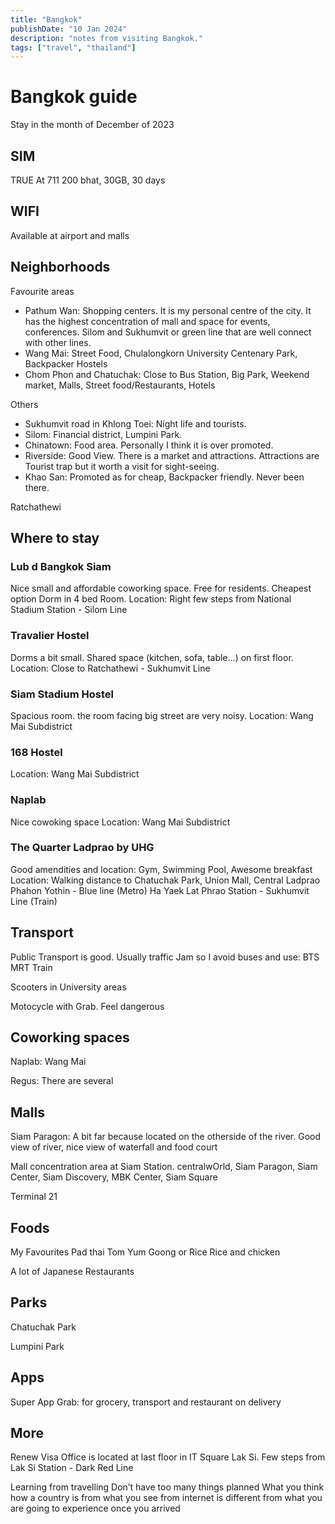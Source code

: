 ```yaml
---
title: "Bangkok"
publishDate: "10 Jan 2024"
description: "notes from visiting Bangkok."
tags: ["travel", "thailand"]
---
```


# Bangkok guide
Stay in the month of December of 2023

## SIM
TRUE At 711 200 bhat, 30GB, 30 days

## WIFI
Available at airport and malls

## Neighborhoods
Favourite areas
- Pathum Wan: Shopping centers.  It is my personal centre of the city. It has the highest concentration of mall and space for events, conferences. Silom and Sukhumvit or green line that are well connect with other lines.
- Wang Mai: Street Food, Chulalongkorn University Centenary Park, Backpacker Hostels
- Chom Phon and Chatuchak: Close to Bus Station, Big Park, Weekend market, Malls, Street food/Restaurants, Hotels

Others
- Sukhumvit road in Khlong Toei: Night life and tourists.
- Silom: Financial district, Lumpini Park.
- Chinatown: Food area. Personally I think it is over promoted. 
- Riverside: Good View. There is a market and attractions. Attractions are Tourist trap but it worth a visit for sight-seeing.
- Khao San: Promoted as for cheap, Backpacker friendly. Never been there.

Ratchathewi

## Where to stay
### Lub d Bangkok Siam
Nice small and affordable coworking space. Free for residents. Cheapest option Dorm in 4 bed Room.
Location: Right few steps from National Stadium Station - Silom Line

### Travalier Hostel
Dorms a bit small. Shared space (kitchen, sofa, table...) on first floor.
Location: Close to Ratchathewi - Sukhumvit Line

### Siam Stadium Hostel
Spacious room. the room facing big street are very noisy.
Location: Wang Mai Subdistrict

### 168 Hostel
Location: Wang Mai Subdistrict

### Naplab
Nice cowoking space
Location: Wang Mai Subdistrict

### The Quarter Ladprao by UHG
Good amendities and location: Gym, Swimming Pool, Awesome breakfast
Location: Walking distance to Chatuchak Park, Union Mall, Central Ladprao
Phahon Yothin - Blue line (Metro)
Ha Yaek Lat Phrao Station - Sukhumvit Line (Train)

## Transport

Public Transport is good. 
Usually traffic Jam so I avoid buses and use: BTS MRT Train

Scooters in University areas

Motocycle with Grab. Feel dangerous

## Coworking spaces 

Naplab: Wang Mai

Regus: There are several

## Malls
Siam Paragon: A bit far because located on the otherside of the river. Good view of river, nice view of waterfall and food court

Mall concentration area at Siam Station.
centralwOrld, Siam Paragon, Siam Center, Siam Discovery, MBK Center, Siam Square

Terminal 21

## Foods 
My Favourites
Pad thai
Tom Yum Goong or Rice
Rice and chicken

A lot of Japanese Restaurants

## Parks
Chatuchak Park

Lumpini Park

## Apps
Super App Grab: for grocery, transport and restaurant on delivery 

## More
Renew Visa Office is located at last floor in IT Square Lak Si. 
Few steps from Lak Si Station - Dark Red Line

Learning from travelling 
Don’t have too many things planned 
What you think how a country is from what you see from internet is different from what you are going to experience once you arrived